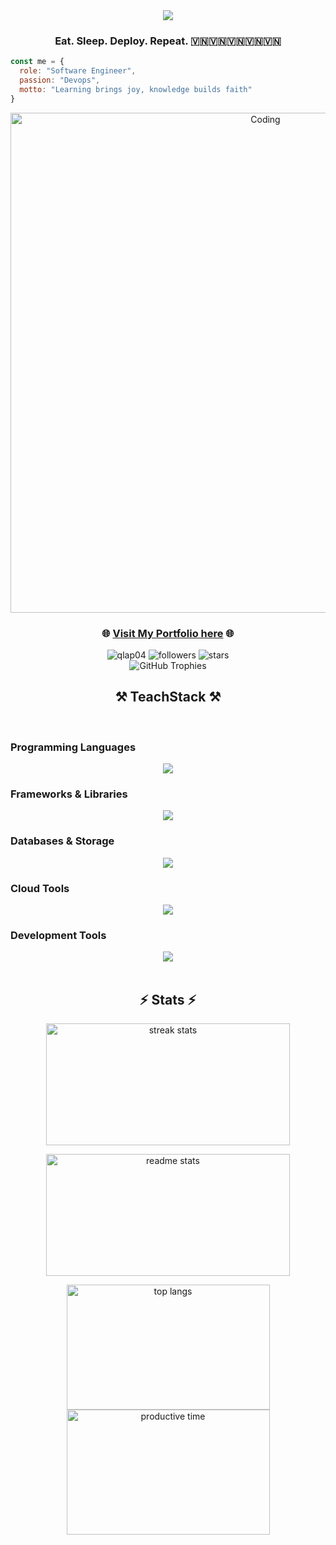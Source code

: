 <div align="center">
  <img src="https://readme-typing-svg.herokuapp.com/?font=Righteous&size=35&center=true&vCenter=true&width=500&height=70&duration=4000&lines=Hi+there!+👋;+I'm+Kai+Dev!;Here+we+go!;" />
</div>
<h3 align="center">Eat. Sleep. Deploy. Repeat. 🇻🇳🇻🇳🇻🇳🇻🇳🇻🇳</h3>

```javascript
const me = {
  role: "Software Engineer",
  passion: "Devops",
  motto: "Learning brings joy, knowledge builds faith"
}
```

<div align="center">
  <img alt="Coding" width="800px" src="https://cdn.dribbble.com/userupload/23157155/file/original-6bc189bda990bce165355cc26f36d625.gif" />
</div>
<h3 align="center">
  🌐 <a href="https://ql-portfolio-030904.vercel.app/" target="_blank">Visit My Portfolio here</a> 🌐
</h3>
<div align="center">
  <img src="https://komarev.com/ghpvc/?username=qlap04&label=Profile%20views&color=0e75b6&style=for-the-badge" alt="qlap04" />
  <img src="https://img.shields.io/github/followers/qlap04?label=Followers&style=for-the-badge&color=blue" alt="followers" />
  <img src="https://img.shields.io/github/stars/qlap04?label=Stars&style=for-the-badge&color=yellow" alt="stars" />
</div>

<div align="center">
  <img src="https://github-profile-trophy.vercel.app/?username=qlap04&theme=gruvbox&no-frame=true&no-bg=false&margin-w=4&row=1" alt="GitHub Trophies" />
</div> 
<p align="left">

 
<h2 align="center">⚒️ TeachStack ⚒️</h2>
<br/>

### Programming Languages

<div align="center">
  <img src="https://skillicons.dev/icons?i=java,typescript,js,html,css,swift" />
</div>

### Frameworks & Libraries

<div align="center">
  <img src="https://skillicons.dev/icons?i=spring,nestjs,nodejs,react,npm,sequelize" />
</div>

### Databases & Storage

<div align="center">
  <img src="https://skillicons.dev/icons?i=mysql,postgresql,mongodb,redis,supabase" />
</div>

### Cloud Tools

<div align="center">
  <img src="https://skillicons.dev/icons?i=docker,kubernetes,aws,linux,bash,git,firebase" />
</div>

### Development Tools

<div align="center">
  <img src="https://skillicons.dev/icons?i=postman,idea,vscode,vite,devto" />
</div>

<br/>

<h2 align="center">⚡ Stats ⚡</h2>
<p align="center">
  <img width="390" height="195" src="https://github-readme-streak-stats-salesp07.vercel.app/?user=qlap04&count_private=true&theme=tokyonight-duo&border_radius=10" alt="streak stats"/>
</p>

<p align="center">
  <img width="390" height="195" src="http://github-profile-summary-cards.vercel.app/api/cards/stats?username=qlap04&theme=nord_bright" alt="readme stats" />
</p>

<p align="center">
  <img width="325" height="200" src="http://github-profile-summary-cards.vercel.app/api/cards/repos-per-language?username=qlap04&theme=nord_bright" alt="top langs" />
  <img width="325" height="200" src="https://github-profile-summary-cards.vercel.app/api/cards/productive-time?username=qlap04&theme=nord_bright&utcOffset=7.00" alt="productive time"/>
</p>
  
